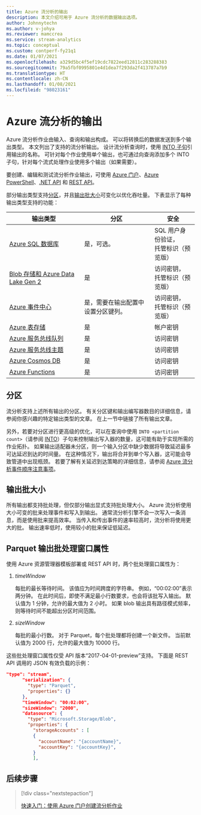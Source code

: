 ```yaml
---
title: Azure 流分析的输出
description: 本文介绍可用于 Azure 流分析的数据输出选项。
author: Johnnytechn
ms.author: v-johya
ms.reviewer: mamccrea
ms.service: stream-analytics
ms.topic: conceptual
ms.custom: contperf-fy21q1
ms.date: 01/07/2021
ms.openlocfilehash: a329d5bc4f5ef19cdc7822eed12811c283288383
ms.sourcegitcommit: 79a5fbf0995801e4d1dea7f293da2f413787a7b9
ms.translationtype: HT
ms.contentlocale: zh-CN
ms.lasthandoff: 01/08/2021
ms.locfileid: "98023161"
---
```

# <a name="outputs-from-azure-stream-analytics"></a>Azure 流分析的输出

Azure 流分析作业由输入、查询和输出构成。 可以将转换后的数据发送到多个输出类型。 本文列出了支持的流分析输出。 设计流分析查询时，使用 [INTO 子句](https://docs.microsoft.com/stream-analytics-query/into-azure-stream-analytics)引用输出的名称。 可针对每个作业使用单个输出，也可通过向查询添加多个 INTO 子句，针对每个流式处理作业使用多个输出（如果需要）。

要创建、编辑和测试流分析作业输出，可使用 [Azure 门户](stream-analytics-quick-create-portal.md#configure-job-output)、[Azure PowerShell](stream-analytics-quick-create-powershell.md#configure-output-to-the-job)、[.NET API](/dotnet/api/microsoft.azure.management.streamanalytics.ioutputsoperations) 和 [REST API](https://docs.microsoft.com/rest/api/streamanalytics/)。

部分输出类型支持[分区](#partitioning)，并且[输出批大小](#output-batch-size)可变化以优化吞吐量。 下表显示了每种输出类型支持的功能：

| 输出类型 | 分区 | 安全 | 
|-------------|--------------|----------|
|[Azure SQL 数据库](sql-database-output.md)|是，可选。|SQL 用户身份验证， </br> 托管标识（预览版）|
|[Blob 存储和 Azure Data Lake Gen 2](blob-storage-azure-data-lake-gen2-output.md)|是|访问密钥， </br> 托管标识（预览版）|
|[Azure 事件中心](event-hubs-output.md)|是，需要在输出配置中设置分区键列。|访问密钥， </br> 托管标识（预览版）|
|[Azure 表存储](table-storage-output.md)|是|帐户密钥|
|[Azure 服务总线队列](service-bus-queues-output.md)|是|访问密钥|
|[Azure 服务总线主题](service-bus-topics-output.md)|是|访问密钥|
|[Azure Cosmos DB](azure-cosmos-db-output.md)|是|访问密钥|
|[Azure Functions](azure-functions-output.md)|是|访问密钥|

<!-- Not Available for Power BI, Data Lake Storage Gen 1 and Synapse Analytics -->

## <a name="partitioning"></a>分区

流分析支持上述所有输出的分区。 有关分区键和输出编写器数目的详细信息，请参阅你感兴趣的特定输出类型的文章。 在上一节中链接了所有输出文章。  

<!-- Not Available ## Power BI-->
另外，若要对分区进行更高级的优化，可以在查询中使用 `INTO <partition count>`（请参阅 [INTO](https://docs.microsoft.com/stream-analytics-query/into-azure-stream-analytics#into-shard-count)）子句来控制输出写入器的数量，这可能有助于实现所需的作业拓扑。 如果输出适配器未分区，则一个输入分区中缺少数据将导致延迟最多可达延迟到达的时间量。 在这种情况下，输出将合并到单个写入器，这可能会导致管道中出现瓶颈。 若要了解有关延迟到达策略的详细信息，请参阅 [Azure 流分析事件顺序注意事项](./stream-analytics-time-handling.md)。

## <a name="output-batch-size"></a>输出批大小

所有输出都支持批处理，但仅部分输出显式支持批处理大小。 Azure 流分析使用大小可变的批来处理事件和写入到输出。 通常流分析引擎不会一次写入一条消息，而是使用批来提高效率。 当传入和传出事件的速率较高时，流分析将使用更大的批。 输出速率低时，使用较小的批来保证低延迟。

## <a name="parquet-output-batching-window-properties"></a>Parquet 输出批处理窗口属性

使用 Azure 资源管理器模板部署或 REST API 时，两个批处理窗口属性为：

1. *timeWindow*

   每批的最长等待时间。 该值应为时间跨度的字符串。 例如，“00:02:00”表示两分钟。 在此时间后，即使不满足最小行数要求，也会将该批写入输出。 默认值为 1 分钟，允许的最大值为 2 小时。 如果 blob 输出具有路径模式频率，则等待时间不能超出分区时间范围。

2. *sizeWindow*

   每批的最小行数。 对于 Parquet，每个批处理都将创建一个新文件。 当前默认值为 2000 行，允许的最大值为 10000 行。

这些批处理窗口属性仅受 API 版本“2017-04-01-preview”支持。 下面是 REST API 调用的 JSON 有效负载的示例：

```json
"type": "stream",
      "serialization": {
        "type": "Parquet",
        "properties": {}
      },
      "timeWindow": "00:02:00",
      "sizeWindow": "2000",
      "datasource": {
        "type": "Microsoft.Storage/Blob",
        "properties": {
          "storageAccounts" : [
          {
            "accountName": "{accountName}",
            "accountKey": "{accountKey}",
          }
          ],
```

## <a name="next-steps"></a>后续步骤

> [!div class="nextstepaction"]
>
> [快速入门：使用 Azure 门户创建流分析作业](stream-analytics-quick-create-portal.md)

<!--Link references-->
<!-- URL is not Correct on stream-analytics-developer-guide.md -->
[stream.analytics.scale.jobs]: stream-analytics-scale-jobs.md
[stream.analytics.introduction]: stream-analytics-introduction.md
[stream.analytics.get.started]: stream-analytics-real-time-fraud-detection.md
[stream.analytics.query.language.reference]: https://docs.microsoft.com/stream-analytics-query/stream-analytics-query-language-reference
[stream.analytics.rest.api.reference]: https://docs.microsoft.com/rest/api/streamanalytics/

